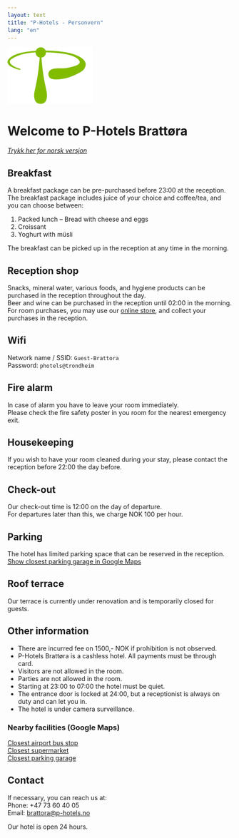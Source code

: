 ```yaml
---
layout: text
title: "P-Hotels - Personvern"
lang: "en"
---
```


![P-Hotels Logo](/assets/images/photels-logo.svg)

# Welcome to P-Hotels Brattøra
*[Trykk her for norsk versjon](/info-norwegian)*

## Breakfast
A breakfast package can be pre-purchased before 23:00 at the reception.  
The breakfast package includes juice of your choice and coffee/tea, and you can choose between:

1. Packed lunch – Bread with cheese and eggs
2. Croissant
3. Yoghurt with müsli

The breakfast can be picked up in the reception at any time in the morning.

## Reception shop
Snacks, mineral water, various foods, and hygiene products can be purchased in the reception throughout the day.  
Beer and wine can be purchased in the reception until 02:00 in the morning.  
For room purchases, you may use our [online store](https://favrit.com/nb-no/menu/location/L5q8gazxmA1), and collect your purchases in the reception.
    
## Wifi
Network name / SSID: `Guest-Brattora`  
Password: `photels@trondheim`

## Fire alarm
In case of alarm you have to leave your room immediately.  
Please check the fire safety poster in you room for the nearest emergency exit.

## Housekeeping
If you wish to have your room cleaned during your stay, please contact the reception before 22:00 the day before.

## Check-out
Our check-out time is 12:00 on the day of departure.  
For departures later than this, we charge NOK 100 per hour.

## Parking
The hotel has limited parking space that can be reserved in the reception.  
[Show closest parking garage in Google Maps](https://goo.gl/maps/7Zoa8xpc1VuATjaL8)

## Roof terrace
Our terrace is currently under renovation and is temporarily closed for guests.
       
## Other information
- There are incurred fee on 1500,- NOK if prohibition is not observed.  
- P-Hotels Brattøra is a cashless hotel. All payments must be through card.  
- Visitors are not allowed in the room.  
- Parties are not allowed in the room.  
- Starting at 23:00 to 07:00 the hotel must be quiet.  
- The entrance door is locked at 24:00, but a receptionist is always on duty and can let you in.  
- The hotel is under camera surveillance.

### Nearby facilities (Google Maps)  
[Closest airport bus stop](https://goo.gl/maps/7Zoa8xpc1VuATjaL8)  
[Closest supermarket](https://goo.gl/maps/7Zoa8xpc1VuATjaL8)  
[Closest parking garage](https://goo.gl/maps/7Zoa8xpc1VuATjaL8)

## Contact

If necessary, you can reach us at:  
Phone: +47 73 60 40 05  
Email: [brattora@p-hotels.no](mailto:brattora@p-hotels.no)

Our hotel is open 24 hours.